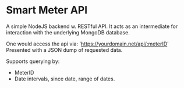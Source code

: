 # Smart Meter API

A simple NodeJS backend w. RESTful API.
It acts as an intermediate for interaction with the underlying MongoDB database.

One would access the api via: 'https://yourdomain.net/api/:meterID'
Presented with a JSON dump of requested data.

Supports querying by:
- MeterID
- Date intervals, since date, range of dates.



